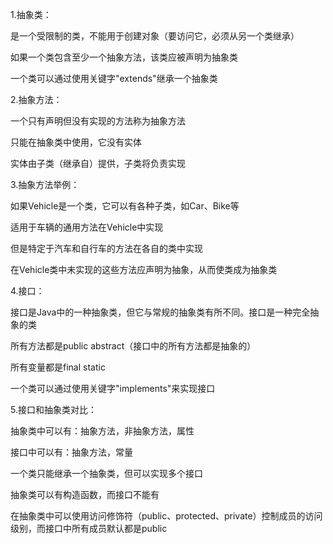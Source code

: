 1.抽象类：

  是一个受限制的类，不能用于创建对象（要访问它，必须从另一个类继承）

  如果一个类包含至少一个抽象方法，该类应被声明为抽象类
  
  一个类可以通过使用关键字"extends"继承一个抽象类

2.抽象方法：

  一个只有声明但没有实现的方法称为抽象方法

  只能在抽象类中使用，它没有实体
  
  实体由子类（继承自）提供，子类将负责实现
  
3.抽象方法举例：

  如果Vehicle是一个类，它可以有各种子类，如Car、Bike等
  
  适用于车辆的通用方法在Vehicle中实现
  
  但是特定于汽车和自行车的方法在各自的类中实现
  
  在Vehicle类中未实现的这些方法应声明为抽象，从而使类成为抽象类
  
4.接口：

  接口是Java中的一种抽象类，但它与常规的抽象类有所不同。接口是一种完全抽象的类

  所有方法都是public abstract（接口中的所有方法都是抽象的）
  
  所有变量都是final static
  
  一个类可以通过使用关键字"implements"来实现接口
  
5.接口和抽象类对比：

抽象类中可以有：抽象方法，非抽象方法，属性

接口中可以有：抽象方法，常量

一个类只能继承一个抽象类，但可以实现多个接口

抽象类可以有构造函数，而接口不能有

在抽象类中可以使用访问修饰符（public、protected、private）控制成员的访问级别，而接口中所有成员默认都是public
